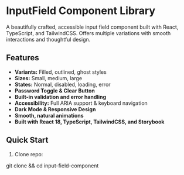 # InputField Component Library

A beautifully crafted, accessible input field component built with React, TypeScript, and TailwindCSS. Offers multiple variations with smooth interactions and thoughtful design.

## Features

- **Variants:** Filled, outlined, ghost styles  
- **Sizes:** Small, medium, large  
- **States:** Normal, disabled, loading, error  
- **Password Toggle & Clear Button**  
- **Built-in validation and error handling**  
- **Accessibility:** Full ARIA support & keyboard navigation  
- **Dark Mode & Responsive Design**  
- **Smooth, natural animations**  
- **Built with React 18, TypeScript, TailwindCSS, and Storybook**

## Quick Start

1. Clone repo:  

git clone <repo-url> && cd input-field-component




